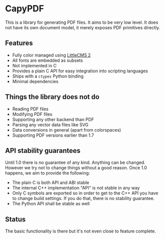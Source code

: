 # CapyPDF

This is a library for generating PDF files. It aims to be very low level.
It does not have its own document model, it merely exposes PDF primitives
directly.

## Features

- Fully color managed using [LittleCMS 2](https://littlecms.com/)
- All fonts are embedded as subsets
- Not implemented in C
- Provides a plain C API for easy integration into scripting languages
- Ships with a `ctypes` Python binding
- Minimal dependencies

## Things the library does not do

- Reading PDF files
- Modifying PDF files
- Supporting any other backend than PDF
- Parsing any vector data files like SVG
- Data conversions in general (apart from colorspaces)
- Supporting PDF versions earlier than 1.7

## API stability guarantees

Until 1.0 there is no guarantee of any kind. Anything can be changed.
However we try not to change things without a good reason. Once 1.0
happens, we aim to provide the following:

- The plain C is both API and ABI stable
- The internal C++ implementation "API" is not stable in any way
- Only C symbols are exported so in order to get to the C++ API you
  have to change build settings. If you do that, there is no stability
  guarantee.
- The Python API shall be stable as well

## Status

The basic functionality is there but it's not even close to feature
complete.
